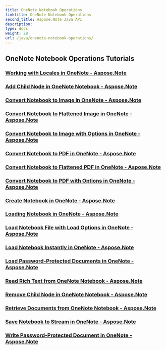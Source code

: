 ```yaml
---
title: OneNote Notebook Operations
linktitle: OneNote Notebook Operations
second_title: Aspose.Note Java API
description: 
type: docs
weight: 28
url: /java/onenote-notebook-operations/
---
```


## OneNote Notebook Operations Tutorials
### [Working with Locales in OneNote - Aspose.Note](./working-with-locales/)
### [Add Child Node in OneNote Notebook - Aspose.Note](./add-child-node/)
### [Convert Notebook to Image in OneNote - Aspose.Note](./convert-notebook-to-image/)
### [Convert Notebook to Flattened Image in OneNote - Aspose.Note](./convert-notebook-to-flattened-image/)
### [Convert Notebook to Image with Options in OneNote - Aspose.Note](./convert-notebook-to-image-with-options/)
### [Convert Notebook to PDF in OneNote - Aspose.Note](./convert-notebook-to-pdf/)
### [Convert Notebook to Flattened PDF in OneNote - Aspose.Note](./convert-notebook-to-flattened-pdf/)
### [Convert Notebook to PDF with Options in OneNote - Aspose.Note](./convert-notebook-to-pdf-with-options/)
### [Create Notebook in OneNote - Aspose.Note](./create-notebook/)
### [Loading Notebook in OneNote - Aspose.Note](./loading-notebook/)
### [Load Notebook File with Load Options in OneNote - Aspose.Note](./load-notebook-file-with-load-options/)
### [Load Notebook Instantly in OneNote - Aspose.Note](./load-notebook-instantly/)
### [Load Password-Protected Documents in OneNote - Aspose.Note](./load-password-protected-documents/)
### [Read Rich Text from OneNote Notebook - Aspose.Note](./read-rich-text/)
### [Remove Child Node in OneNote Notebook - Aspose.Note](./remove-child-node/)
### [Retrieve Documents from OneNote Notebook - Aspose.Note](./retrieve-documents-from-onenote-notebook/)
### [Save Notebook to Stream in OneNote - Aspose.Note](./save-notebook-to-stream/)
### [Write Password-Protected Document in OneNote - Aspose.Note](./write-password-protected-document/)